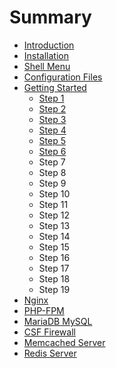 # Summary

* [Introduction](README.md)
* [Installation](installation.md)
* [Shell Menu](shell_menu.md)
* [Configuration Files](configuration_files.md)
* [Getting Started](getting_started.md)
   * [Step 1](step_1.md)
   * [Step 2](step_2.md)
   * [Step 3](step_3.md)
   * [Step 4](step_4.md)
   * [Step 5](step_5.md)
   * [Step 6](step_6.md)
   * Step 7
   * Step 8
   * Step 9
   * Step 10
   * Step 11
   * Step 12
   * Step 13
   * Step 14
   * Step 15
   * Step 16
   * Step 17
   * Step 18
   * Step 19
* [Nginx](nginx.md)
* [PHP-FPM](php-fpm.md)
* [MariaDB MySQL](mariadb_mysql.md)
* [CSF Firewall](csf_firewall.md)
* [Memcached Server](memcached_server.md)
* [Redis Server](redis_server.md)

